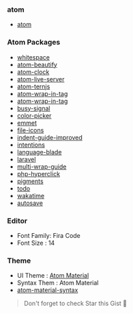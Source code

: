 ### atom
- [atom](https://github.com/atom/atom/blob/master/README.md)

### Atom Packages

- [whitespace](https://atom.io/packages/whitespace)
- [atom-beautify](https://atom.io/packages/atom-beautify)
- [atom-clock](https://atom.io/packages/atom-clock)
- [atom-live-server](https://atom.io/packages/atom-live-server)
- [atom-ternjs](https://atom.io/packages/atom-ternjs)
- [atom-wrap-in-tag](https://atom.io/packages/atom-wrap-in-tag)
- [atom-wrap-in-tag](https://atom.io/packages/atom-wrap-in-tag)
- [busy-signal](https://atom.io/packages/busy-signal)
- [color-picker](https://atom.io/packages/color-picker)
- [emmet](https://atom.io/packages/emmet)
- [file-icons](https://atom.io/packages/file-icons)
- [indent-guide-improved](https://atom.io/packages/indent-guide-improved)
- [intentions](https://atom.io/packages/intentions)
- [language-blade](https://atom.io/packages/language-blade)
- [laravel](https://atom.io/packages/laravel)
- [multi-wrap-guide](https://atom.io/packages/multi-wrap-guide)
- [php-hyperclick](https://atom.io/packages/php-hyperclick)
- [pigments](https://atom.io/packages/pigments)
- [todo](https://atom.io/packages/todo)
- [wakatime](https://atom.io/packages/wakatime)
- [autosave](https://atom.io/packages/autosave)

### Editor 

- Font Family: Fira Code
- Font Size : 14

### Theme

- UI Theme : [Atom Material ](https://atom.io/themes/atom-material-ui)
- Syntax Them :  Atom Material 
- [atom-material-syntax](https://atom.io/themes/atom-material-syntax
)

> Don't forget to check Star this Gist :1st_place_medal: 
